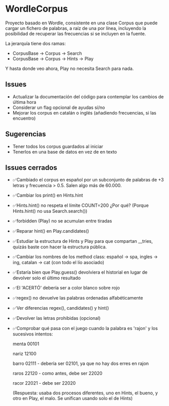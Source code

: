 # WordleCorpus

Proyecto basado en Wordle, consistente en una clase Corpus que puede cargar
un fichero de palabras, a raíz de una por línea, incluyendo la posibilidad
de recuperar las frecuencias si se incluyen en la fuente.

La jerarquía tiene dos ramas:

* CorpusBase -> Corpus -> Search
* CorpusBase -> Corpus -> Hints -> Play

Y hasta donde veo ahora, Play no necesita Search para nada.

## Issues

* Actualizar la documentación del código para contemplar los cambios de última hora
* Considerar un flag opcional de ayudas sí/no
* Mejorar los corpus en catalán o inglés (añadiendo frecuencias, si las encuentro)

## Sugerencias

* Tener todos los corpus guardados al iniciar
* Tenerlos en una base de datos en vez de en texto

## Issues cerrados

* ✅Cambiado el corpus en español por un subconjunto de palabras de +3 letras y frecuencia > 0.5. Salen algo más de 60.000.
* ✅Cambiar los print() en Hints.hint
* ✅Hints.hint() no respeta el límite COUNT=200 ¿Por qué? (Porque Hints.hint() no usa Search.search())
* ✅forbidden (Play) no se acumulan entre tiradas
* ✅Reparar hint() en Play.candidates()
* ✅Estudiar la estructura de Hints y Play para que compartan __tries, quizás baste con hacer la estructura pública.
* ✅Cambiar los nombres de los method class: español -> spa, ingles -> ing, catalan -> cat (con todo el lío asociado)
* ✅Estaría bien que Play.guess() devolviera el historial en lugar de devolver solo el último resultado
* ✅El 'ACERTÓ' debería ser a color blanco sobre rojo
* ✅regex() no devuelve las palabras ordenadas alfabéticamente
* ✅Ver diferencias regex(), candidates() y hint()
* ✅Devolver las letras prohibidas (opcional)
* ✅Comprobar qué pasa con el juego cuando la palabra es 'rajon' y los sucesivos intentos: 

    menta 00101

    nariz 12100

    barro 02111 - debería ser 02101, ya que no hay dos erres en rajon

    raros 22120 - como antes, debe ser 22020

    racor 22021 - debe ser 22020

    (Respuesta: usaba dos procesos diferentes, uno en Hints, el bueno, y otro en Play, el malo. Se unifican usando solo el de Hints)
